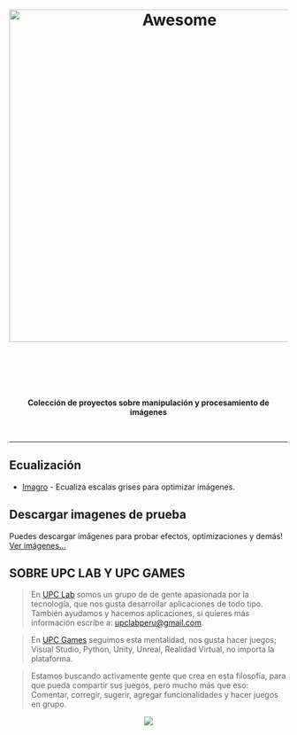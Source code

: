 <h1 align="center">
	<img width="600" src="https://cdn.rawgit.com/upclab/Imagen/ee67384a/awesome-upc.svg" alt="Awesome">
	<br>
	<br>
</h1>

<br>
<br>

<p align="center">
	<b>Colección de proyectos sobre manipulación y procesamiento de imágenes</b>
</p>

<br>

---

## Ecualización

- [Imagro](https://github.com/upclab/Imagro) - Ecualiza escalas grises para optimizar imágenes.

## Descargar imagenes de prueba

Puedes descargar imágenes para probar efectos, optimizaciones y demás!
[Ver imágenes...](https://github.com/upclab/Imagen/tree/master/Imagenes)


## SOBRE UPC LAB Y UPC GAMES
> En [UPC Lab](https://github.com/upclab) somos un grupo de  de gente apasionada por la tecnología, que nos gusta desarrollar aplicaciones de todo tipo.
> También ayudamos y hacemos aplicaciones, si quieres más información escribe a: <upclabperu@gmail.com>.

> En [UPC Games](https://github.com/upcgames) seguimos esta mentalidad, nos gusta hacer juegos; Visual Studio, Python, Unity, Unreal, Realidad Virtual, no importa la plataforma.  

> Estamos buscando activamente gente que crea en esta filosofía, para que pueda compartir sus juegos, pero mucho más que eso: 
> Comentar, corregir, sugerir, agregar funcionalidades y hacer juegos en grupo.

<div align="center">
  <a href="https://github.com/upclab">
    <img src="https://cloud.githubusercontent.com/assets/9372893/16879913/501dca4a-4a78-11e6-9783-3600e0b260d8.png">
  </a>
</div>

